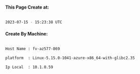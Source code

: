 
   
#### This Page Create at:

```bash

2023-07-15 - 15:23:38 UTC

```

#### Create By Machine:

```bash

Host Name : fv-az577-869

platform  : Linux-5.15.0-1041-azure-x86_64-with-glibc2.35

Ip Local  : 10.1.0.59

```

